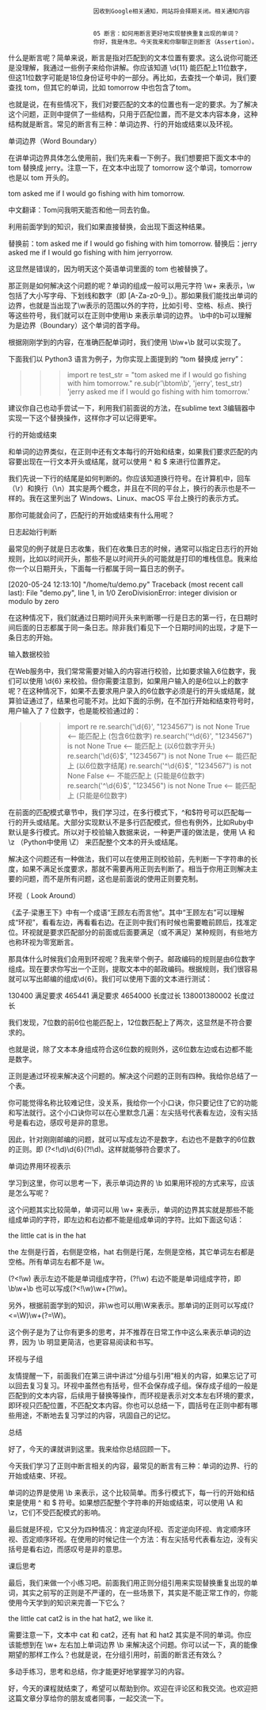 
                            
                            因收到Google相关通知，网站将会择期关闭。相关通知内容
                            
                            
                            05 断言：如何用断言更好地实现替换重复出现的单词？
                            你好，我是伟忠。今天我来和你聊聊正则断言（Assertion）。

什么是断言呢？简单来说，断言是指对匹配到的文本位置有要求。这么说你可能还是没理解，我通过一些例子来给你讲解。你应该知道 \d{11} 能匹配上11位数字，但这11位数字可能是18位身份证号中的一部分。再比如，去查找一个单词，我们要查找 tom，但其它的单词，比如 tomorrow 中也包含了tom。

也就是说，在有些情况下，我们对要匹配的文本的位置也有一定的要求。为了解决这个问题，正则中提供了一些结构，只用于匹配位置，而不是文本内容本身，这种结构就是断言。常见的断言有三种：单词边界、行的开始或结束以及环视。



单词边界（Word Boundary）

在讲单词边界具体怎么使用前，我们先来看一下例子。我们想要把下面文本中的 tom 替换成 jerry。注意一下，在文本中出现了 tomorrow 这个单词，tomorrow也是以 tom 开头的。


tom asked me if I would go fishing with him tomorrow.

中文翻译：Tom问我明天能否和他一同去钓鱼。


利用前面学到的知识，我们如果直接替换，会出现下面这种结果。

替换前：tom asked me if I would go fishing with him tomorrow.
替换后：jerry asked me if I would go fishing with him jerryorrow.


这显然是错误的，因为明天这个英语单词里面的 tom 也被替换了。

那正则是如何解决这个问题的呢？单词的组成一般可以用元字符 \w+ 来表示，\w包括了大小写字母、下划线和数字（即 [A-Za-z0-9_]）。那如果我们能找出单词的边界，也就是当出现了\w表示的范围以外的字符，比如引号、空格、标点、换行等这些符号，我们就可以在正则中使用\b 来表示单词的边界。 \b中的b可以理解为是边界（Boundary）这个单词的首字母。



根据刚刚学到的内容，在准确匹配单词时，我们使用 \b\w+\b 就可以实现了。

下面我们以 Python3 语言为例子，为你实现上面提到的 “tom 替换成 jerry”：

>>> import re
>>> test_str = "tom asked me if I would go fishing with him tomorrow."
>>> re.sub(r'\btom\b', 'jerry', test_str)
'jerry asked me if I would go fishing with him tomorrow.'


建议你自己也动手尝试一下，利用我们前面说的方法，在sublime text 3编辑器中实现一下这个替换操作，这样你才可以记得更牢。

行的开始或结束

和单词的边界类似，在正则中还有文本每行的开始和结束，如果我们要求匹配的内容要出现在一行文本开头或结尾，就可以使用 ^ 和 $ 来进行位置界定。

我们先说一下行的结尾是如何判断的。你应该知道换行符号。在计算机中，回车（\r）和换行（\n）其实是两个概念，并且在不同的平台上，换行的表示也是不一样的。我在这里列出了 Windows、Linux、macOS 平台上换行的表示方式。



那你可能就会问了，匹配行的开始或结束有什么用呢？

日志起始行判断

最常见的例子就是日志收集，我们在收集日志的时候，通常可以指定日志行的开始规则，比如以时间开头，那些不是以时间开头的可能就是打印的堆栈信息。我来给你一个以日期开头，下面每一行都属于同一篇日志的例子。

[2020-05-24 12:13:10] "/home/tu/demo.py"
Traceback (most recent call last):
  File "demo.py", line 1, in <module>
    1/0
ZeroDivisionError: integer division or modulo by zero


在这种情况下，我们就通过日期时间开头来判断哪一行是日志的第一行，在日期时间后面的日志都属于同一条日志。除非我们看见下一个日期时间的出现，才是下一条日志的开始。

输入数据校验

在Web服务中，我们常常需要对输入的内容进行校验，比如要求输入6位数字，我们可以使用 \d{6} 来校验。但你需要注意到，如果用户输入的是6位以上的数字呢？在这种情况下，如果不去要求用户录入的6位数字必须是行的开头或结尾，就算验证通过了，结果也可能不对。比如下面的示例，在不加行开始和结束符号时，用户输入了 7 位数字，也是能校验通过的：

>>> import re
>>> re.search('\d{6}', "1234567") is not None
True    <-- 能匹配上 (包含6位数字)
>>> re.search('^\d{6}', "1234567") is not None
True    <-- 能匹配上 (以6位数字开头)
>>> re.search('\d{6}$', "1234567") is not None
True    <-- 能匹配上 (以6位数字结尾)
>>> re.search('^\d{6}$', "1234567") is not None
False   <-- 不能匹配上 (只能是6位数字)
>>> re.search('^\d{6}$', "123456") is not None
True    <-- 能匹配上 (只能是6位数字)


在前面的匹配模式章节中，我们学习过，在多行模式下，^和$符号可以匹配每一行的开头或结尾。大部分实现默认不是多行匹配模式，但也有例外，比如Ruby中默认是多行模式。所以对于校验输入数据来说，一种更严谨的做法是，使用 \A 和 \z （Python中使用 \Z） 来匹配整个文本的开头或结尾。

解决这个问题还有一种做法，我们可以在使用正则校验前，先判断一下字符串的长度，如果不满足长度要求，那就不需要再用正则去判断了。相当于你用正则解决主要的问题，而不是所有问题，这也是前面说的使用正则要克制。

环视（ Look Around）

《孟子·梁惠王下》中有一个成语“王顾左右而言他”。其中“王顾左右”可以理解成“环视”，看看左边，再看看右边。在正则中我们有时候也需要瞻前顾后，找准定位。环视就是要求匹配部分的前面或后面要满足（或不满足）某种规则，有些地方也称环视为零宽断言。

那具体什么时候我们会用到环视呢？我来举个例子。邮政编码的规则是由6位数字组成。现在要求你写出一个正则，提取文本中的邮政编码。根据规则，我们很容易就可以写出邮编的组成\d{6}。我们可以使用下面的文本进行测试：

130400  满足要求
465441  满足要求
4654000 长度过长
138001380002 长度过长


我们发现，7位数的前6位也能匹配上，12位数匹配上了两次，这显然是不符合要求的。



也就是说，除了文本本身组成符合这6位数的规则外，这6位数左边或右边都不能是数字。

正则是通过环视来解决这个问题的。解决这个问题的正则有四种。我给你总结了一个表。



你可能觉得名称比较难记住，没关系，我给你一个小口诀，你只要记住了它的功能和写法就行。这个小口诀你可以在心里默念几遍：左尖括号代表看左边，没有尖括号是看右边，感叹号是非的意思。

因此，针对刚刚邮编的问题，就可以写成左边不是数字，右边也不是数字的6位数的正则。即 (?<!\d)\d{6}(?!\d)。这样就能够符合要求了。



单词边界用环视表示

学习到这里，你可以思考一下，表示单词边界的 \b 如果用环视的方式来写，应该是怎么写呢？

这个问题其实比较简单，单词可以用 \w+ 来表示，单词的边界其实就是那些不能组成单词的字符，即左边和右边都不能是组成单词的字符。比如下面这句话：

the little cat is in the hat

the 左侧是行首，右侧是空格，hat 右侧是行尾，左侧是空格，其它单词左右都是空格。所有单词左右都不是 \w。

(?<!\w) 表示左边不能是单词组成字符，(?!\w) 右边不能是单词组成字符，即 \b\w+\b 也可以写成(?<!\w)\w+(?!\w)。

另外，根据前面学到的知识，非\w也可以用\W来表示。那单词的正则可以写成(?<=\W)\w+(?=\W)。

这个例子是为了让你有更多的思考，并不推荐在日常工作中这么来表示单词的边界，因为 \b 明显更简洁，也更容易阅读和书写。

环视与子组

友情提醒一下，前面我们在第三讲中讲过“分组与引用”相关的内容，如果忘记了可以回去复习复习。环视中虽然也有括号，但不会保存成子组。保存成子组的一般是匹配到的文本内容，后续用于替换等操作，而环视是表示对文本左右环境的要求，即环视只匹配位置，不匹配文本内容。你也可以总结一下，圆括号在正则中都有哪些用途，不断地去复习学过的内容，巩固自己的记忆。

总结

好了，今天的课就讲到这里。我来给你总结回顾一下。

今天我们学习了正则中断言相关的内容，最常见的断言有三种：单词的边界、行的开始或结束、环视。

单词的边界是使用 \b 来表示，这个比较简单。而多行模式下，每一行的开始和结束是使用 ^ 和 $ 符号。如果想匹配整个字符串的开始或结束，可以使用 \A 和 \z，它们不受匹配模式的影响。

最后就是环视，它又分为四种情况：肯定逆向环视、否定逆向环视、肯定顺序环视、否定顺序环视。在使用的时候记住一个方法：有左尖括号代表看左边，没有尖括号是看右边，而感叹号是非的意思。



课后思考

最后，我们来做一个小练习吧。前面我们用正则分组引用来实现替换重复出现的单词，其实之前写的正则是不严谨的，在一些场景下，其实是不能正常工作的，你能使用今天学到的知识来完善一下它么？


the little cat cat2 is in the hat hat2, we like it.


需要注意一下，文本中 cat 和 cat2，还有 hat 和 hat2 其实是不同的单词。你应该能想到在 \w+ 左右加上单词边界 \b 来解决这个问题。你可以试一下，真的能像期望的那样工作么？也就是说，在分组引用时，前面的断言还有效么？

多动手练习，思考和总结，你才能更好地掌握学习的内容。



好，今天的课程就结束了，希望可以帮助到你。欢迎在评论区和我交流。也欢迎把这篇文章分享给你的朋友或者同事，一起交流一下。

                        
                        
                            
